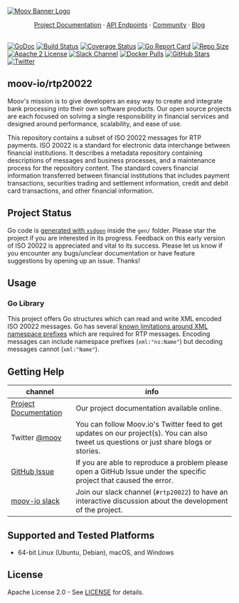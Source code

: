 [![Moov Banner Logo](https://user-images.githubusercontent.com/20115216/104214617-885b3c80-53ec-11eb-8ce0-9fc745fb5bfc.png)](https://github.com/moov-io)

<p align="center">
  <a href="https://github.com/moov-io/rtp20022/tree/master/docs">Project Documentation</a>
  ·
  <a href="https://moov-io.github.io/rtp20022/api/">API Endpoints</a>
  ·
  <a href="https://slack.moov.io/">Community</a>
  ·
  <a href="https://moov.io/blog/">Blog</a>
  <br>
  <br>
</p>

[![GoDoc](https://godoc.org/github.com/moov-io/rtp20022?status.svg)](https://godoc.org/github.com/moov-io/rtp20022)
[![Build Status](https://github.com/moov-io/rtp20022/workflows/Go/badge.svg)](https://github.com/moov-io/rtp20022/actions)
[![Coverage Status](https://codecov.io/gh/moov-io/rtp20022/branch/master/graph/badge.svg)](https://codecov.io/gh/moov-io/rtp20022)
[![Go Report Card](https://goreportcard.com/badge/github.com/moov-io/rtp20022)](https://goreportcard.com/report/github.com/moov-io/rtp20022)
[![Repo Size](https://img.shields.io/github/languages/code-size/moov-io/rtp20022?label=project%20size)](https://github.com/moov-io/rtp20022)
[![Apache 2 License](https://img.shields.io/badge/license-Apache2-blue.svg)](https://raw.githubusercontent.com/moov-io/rtp20022/master/LICENSE)
[![Slack Channel](https://slack.moov.io/badge.svg?bg=e01563&fgColor=fffff)](https://slack.moov.io/)
[![Docker Pulls](https://img.shields.io/docker/pulls/moov/rtp20022)](https://hub.docker.com/r/moov/rtp20022)
[![GitHub Stars](https://img.shields.io/github/stars/moov-io/rtp20022)](https://github.com/moov-io/rtp20022)
[![Twitter](https://img.shields.io/twitter/follow/moov?style=social)](https://twitter.com/moov?lang=en)

## moov-io/rtp20022

Moov's mission is to give developers an easy way to create and integrate bank processing into their own software products. Our open source projects are each focused on solving a single responsibility in financial services and designed around performance, scalability, and ease of use.

This repository contains a subset of ISO 20022 messages for RTP payments. ISO 20022 is a standard for electronic data interchange between financial institutions. It describes a metadata repository containing descriptions of messages and business processes, and a maintenance process for the repository content. The standard covers financial information transferred between financial institutions that includes payment transactions, securities trading and settlement information, credit and debit card transactions, and other financial information.

## Project Status

Go code is [generated with `xsdgen`](https://pkg.go.dev/aqwari.net/xml/cmd/xsdgen) inside the `gen/` folder. Please star the project if you are interested in its progress. Feedback on this early version of ISO 20022 is appreciated and vital to its success. Please let us know if you encounter any bugs/unclear documentation or have feature suggestions by opening up an issue. Thanks!

## Usage

### Go Library

This project offers Go structures which can read and write XML encoded ISO 20022 messages. Go has several [known limitations around XML namespace prefixes](https://github.com/golang/go/issues/13400) which are required for RTP messages. Encoding messages can include namespace prefixes (`xml:"ns:Name"`) but decoding messages cannot (`xml:"Name"`).

## Getting Help

 channel | info
 ------- | -------
[Project Documentation](https://github.com/moov-io/rtp20022/tree/master/docs) | Our project documentation available online.
Twitter [@moov](https://twitter.com/moov) | You can follow Moov.io's Twitter feed to get updates on our project(s). You can also tweet us questions or just share blogs or stories.
[GitHub Issue](https://github.com/moov-io/rtp20022/issues/new) | If you are able to reproduce a problem please open a GitHub Issue under the specific project that caused the error.
[moov-io slack](https://slack.moov.io/) | Join our slack channel (`#rtp20022`) to have an interactive discussion about the development of the project.

## Supported and Tested Platforms

- 64-bit Linux (Ubuntu, Debian), macOS, and Windows

## License

Apache License 2.0 - See [LICENSE](LICENSE) for details.
